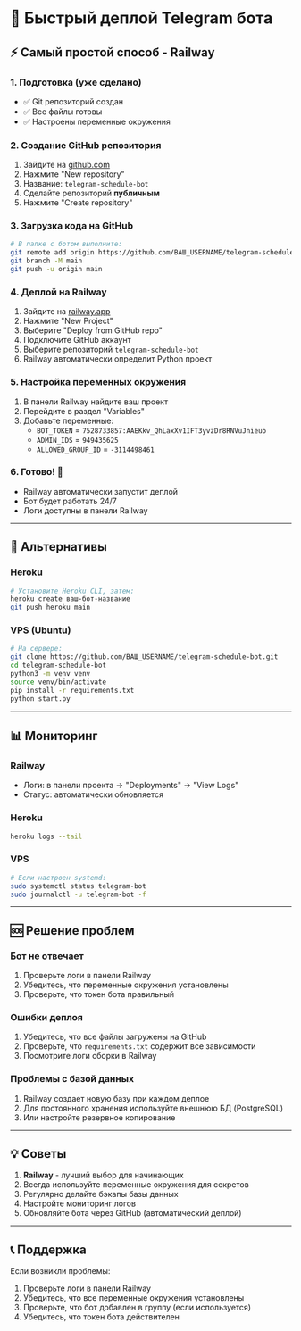 # 🚀 Быстрый деплой Telegram бота

## ⚡ Самый простой способ - Railway

### 1. Подготовка (уже сделано)
- ✅ Git репозиторий создан
- ✅ Все файлы готовы
- ✅ Настроены переменные окружения

### 2. Создание GitHub репозитория
1. Зайдите на [github.com](https://github.com)
2. Нажмите "New repository"
3. Название: `telegram-schedule-bot`
4. Сделайте репозиторий **публичным**
5. Нажмите "Create repository"


### 3. Загрузка кода на GitHub
```bash
# В папке с ботом выполните:
git remote add origin https://github.com/ВАШ_USERNAME/telegram-schedule-bot.git
git branch -M main
git push -u origin main
```

### 4. Деплой на Railway
1. Зайдите на [railway.app](https://railway.app)
2. Нажмите "New Project"
3. Выберите "Deploy from GitHub repo"
4. Подключите GitHub аккаунт
5. Выберите репозиторий `telegram-schedule-bot`
6. Railway автоматически определит Python проект

### 5. Настройка переменных окружения
1. В панели Railway найдите ваш проект
2. Перейдите в раздел "Variables"
3. Добавьте переменные:
   - `BOT_TOKEN` = `7528733857:AAEKkv_QhLaxXv1IFT3yvzDr8RNVuJnieuo`
   - `ADMIN_IDS` = `949435625`
   - `ALLOWED_GROUP_ID` = `-3114498461`

### 6. Готово! 🎉
- Railway автоматически запустит деплой
- Бот будет работать 24/7
- Логи доступны в панели Railway

---

## 🔧 Альтернативы

### Heroku
```bash
# Установите Heroku CLI, затем:
heroku create ваш-бот-название
git push heroku main
```

### VPS (Ubuntu)
```bash
# На сервере:
git clone https://github.com/ВАШ_USERNAME/telegram-schedule-bot.git
cd telegram-schedule-bot
python3 -m venv venv
source venv/bin/activate
pip install -r requirements.txt
python start.py
```

---

## 📊 Мониторинг

### Railway
- Логи: в панели проекта → "Deployments" → "View Logs"
- Статус: автоматически обновляется

### Heroku
```bash
heroku logs --tail
```

### VPS
```bash
# Если настроен systemd:
sudo systemctl status telegram-bot
sudo journalctl -u telegram-bot -f
```

---

## 🆘 Решение проблем

### Бот не отвечает
1. Проверьте логи в панели Railway
2. Убедитесь, что переменные окружения установлены
3. Проверьте, что токен бота правильный

### Ошибки деплоя
1. Убедитесь, что все файлы загружены на GitHub
2. Проверьте, что `requirements.txt` содержит все зависимости
3. Посмотрите логи сборки в Railway

### Проблемы с базой данных
1. Railway создает новую базу при каждом деплое
2. Для постоянного хранения используйте внешнюю БД (PostgreSQL)
3. Или настройте резервное копирование

---

## 💡 Советы

1. **Railway** - лучший выбор для начинающих
2. Всегда используйте переменные окружения для секретов
3. Регулярно делайте бэкапы базы данных
4. Настройте мониторинг логов
5. Обновляйте бота через GitHub (автоматический деплой)

---

## 📞 Поддержка

Если возникли проблемы:
1. Проверьте логи в панели Railway
2. Убедитесь, что все переменные окружения установлены
3. Проверьте, что бот добавлен в группу (если используется)
4. Убедитесь, что токен бота действителен

